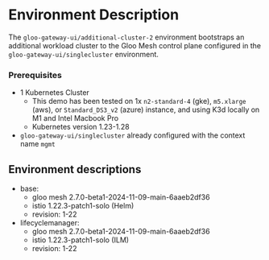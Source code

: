 # Environment Description
The `gloo-gateway-ui/additional-cluster-2` environment bootstraps an additional workload cluster to the Gloo Mesh control plane configured in the `gloo-gateway-ui/singlecluster` environment.

### Prerequisites
- 1 Kubernetes Cluster
    - This demo has been tested on 1x `n2-standard-4` (gke), `m5.xlarge` (aws), or `Standard_DS3_v2` (azure) instance, and using K3d locally on M1 and Intel Macbook Pro
    - Kubernetes version 1.23-1.28
- `gloo-gateway-ui/singlecluster` already configured with the context name `mgmt`

## Environment descriptions
- base:
    - gloo mesh 2.7.0-beta1-2024-11-09-main-6aaeb2df36
    - istio 1.22.3-patch1-solo (Helm)
    - revision: 1-22
- lifecyclemanager:
    - gloo mesh 2.7.0-beta1-2024-11-09-main-6aaeb2df36
    - istio 1.22.3-patch1-solo (ILM)
    - revision: 1-22
